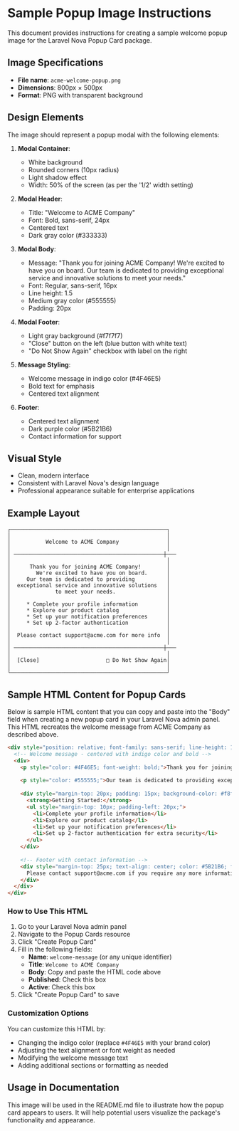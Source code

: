 # Sample Popup Image Instructions

This document provides instructions for creating a sample welcome popup image for the Laravel Nova Popup Card package.

## Image Specifications

- **File name**: `acme-welcome-popup.png`
- **Dimensions**: 800px × 500px
- **Format**: PNG with transparent background

## Design Elements

The image should represent a popup modal with the following elements:

1. **Modal Container**:
   - White background
   - Rounded corners (10px radius)
   - Light shadow effect
   - Width: 50% of the screen (as per the '1/2' width setting)

2. **Modal Header**:
   - Title: "Welcome to ACME Company"
   - Font: Bold, sans-serif, 24px
   - Centered text
   - Dark gray color (#333333)

3. **Modal Body**:
   - Message: "Thank you for joining ACME Company! We're excited to have you on board. Our team is dedicated to providing exceptional service and innovative solutions to meet your needs."
   - Font: Regular, sans-serif, 16px
   - Line height: 1.5
   - Medium gray color (#555555)
   - Padding: 20px

4. **Modal Footer**:
   - Light gray background (#f7f7f7)
   - "Close" button on the left (blue button with white text)
   - "Do Not Show Again" checkbox with label on the right

5. **Message Styling**:
   - Welcome message in indigo color (#4F46E5)
   - Bold text for emphasis
   - Centered text alignment

6. **Footer**:
   - Centered text alignment
   - Dark purple color (#5B21B6)
   - Contact information for support

## Visual Style

- Clean, modern interface
- Consistent with Laravel Nova's design language
- Professional appearance suitable for enterprise applications

## Example Layout

```
┌─────────────────────────────────────────────────┐
│                                                 │
│           Welcome to ACME Company               │
│                                                 │
│ ───────────────────────────────────────────────┼───
│                                                 │
│      Thank you for joining ACME Company!        │
│        We're excited to have you on board.      │
│     Our team is dedicated to providing          │
│  exceptional service and innovative solutions   │
│              to meet your needs.                │
│                                                 │
│     * Complete your profile information         │
│     * Explore our product catalog               │
│     * Set up your notification preferences      │
│     * Set up 2-factor authentication            │
│                                                 │
│  Please contact support@acme.com for more info  │
│                                                 │
│ ───────────────────────────────────────────────┼───
│                                                 │
│  [Close]                     □ Do Not Show Again│
│                                                 │
└─────────────────────────────────────────────────┘
```

## Sample HTML Content for Popup Cards

Below is sample HTML content that you can copy and paste into the "Body" field when creating a new popup card in your Laravel Nova admin panel. This HTML recreates the welcome message from ACME Company as described above.

```html
<div style="position: relative; font-family: sans-serif; line-height: 1.5; font-size: 16px; text-align: center;">
  <!-- Welcome message - centered with indigo color and bold -->
  <div>
    <p style="color: #4F46E5; font-weight: bold;">Thank you for joining <strong>ACME Company</strong>! We're excited to have you on board.</p>
    
    <p style="color: #555555;">Our team is dedicated to providing exceptional service and innovative solutions to meet your needs.</p>
    
    <div style="margin-top: 20px; padding: 15px; background-color: #f8fafc; border-left: 4px solid #4F46E5; border-radius: 4px; text-align: left;">
      <strong>Getting Started:</strong>
      <ul style="margin-top: 10px; padding-left: 20px;">
        <li>Complete your profile information</li>
        <li>Explore our product catalog</li>
        <li>Set up your notification preferences</li>
        <li>Set up 2-factor authentication for extra security</li>
      </ul>
    </div>
    
    <!-- Footer with contact information -->
    <div style="margin-top: 25px; text-align: center; color: #5B21B6; font-size: 14px;">
      Please contact support@acme.com if you require any more information
    </div>
  </div>
</div>
```

### How to Use This HTML

1. Go to your Laravel Nova admin panel
2. Navigate to the Popup Cards resource
3. Click "Create Popup Card"
4. Fill in the following fields:
   - **Name**: `welcome-message` (or any unique identifier)
   - **Title**: `Welcome to ACME Company`
   - **Body**: Copy and paste the HTML code above
   - **Published**: Check this box
   - **Active**: Check this box
5. Click "Create Popup Card" to save

### Customization Options

You can customize this HTML by:

- Changing the indigo color (replace `#4F46E5` with your brand color)
- Adjusting the text alignment or font weight as needed
- Modifying the welcome message text
- Adding additional sections or formatting as needed

## Usage in Documentation

This image will be used in the README.md file to illustrate how the popup card appears to users. It will help potential users visualize the package's functionality and appearance.